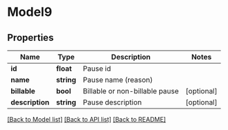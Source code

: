 # Model9

## Properties
Name | Type | Description | Notes
------------ | ------------- | ------------- | -------------
**id** | **float** | Pause id | 
**name** | **string** | Pause name (reason) | 
**billable** | **bool** | Billable or non-billable pause | [optional] 
**description** | **string** | Pause description | [optional] 

[[Back to Model list]](../../README.md#documentation-for-models) [[Back to API list]](../../README.md#documentation-for-api-endpoints) [[Back to README]](../../README.md)

